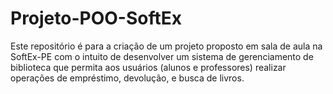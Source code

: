# Projeto-POO-SoftEx
Este repositório é para a criação de um projeto proposto em sala de aula na SoftEx-PE com o intuito de desenvolver um sistema de gerenciamento de biblioteca que permita aos usuários (alunos e professores) realizar operações de empréstimo, devolução, e busca de livros.
